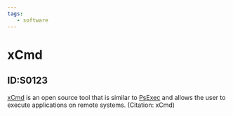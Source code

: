 ```yaml
---
tags:
   - software
---
```

# xCmd
## ID:S0123
[xCmd](/mitre/software/S0123) is an open source tool that is similar to [PsExec](/mitre/software/S0029) and allows the user to execute applications on remote systems. (Citation: xCmd)
